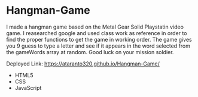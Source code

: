 # Hangman-Game

I made a hangman game based on the Metal Gear Solid Playstatin video game. I reasearched google and used class work as reference in order to find the proper functions to get the game in working order. The game gives you 9 guess to type a letter and see if it appears in the word selected from the gameWords array at random. Good luck on your mission soldier.

Deployed Link: https://ataranto320.github.io/Hangman-Game/

- HTML5
- CSS
- JavaScript